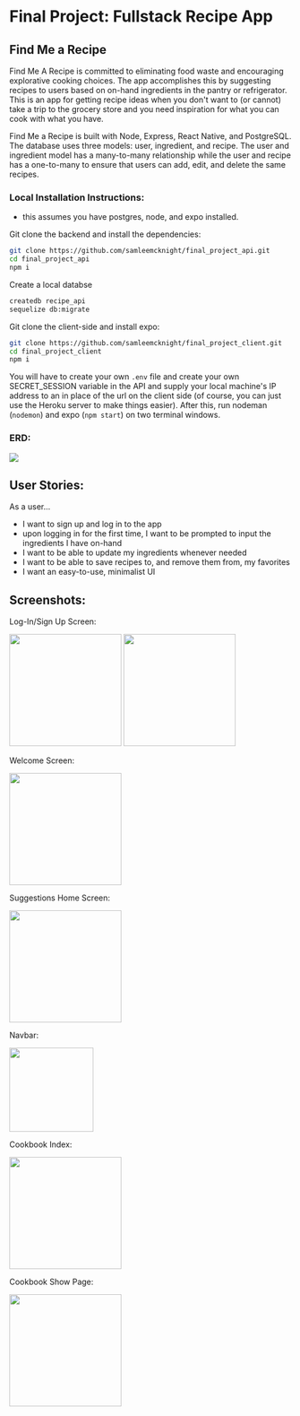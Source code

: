 # Final Project: Fullstack Recipe App

## Find Me a Recipe

Find Me A Recipe is committed to eliminating food waste and encouraging explorative cooking choices. The app accomplishes this by suggesting recipes to users based on on-hand ingredients in the pantry or refrigerator. This is an app for getting recipe ideas when you don't want to (or cannot) take a trip to the grocery store and you need inspiration for what you can cook with what you have.
 
Find Me a Recipe is built with Node, Express, React Native, and PostgreSQL. The database uses three models: user, ingredient, and recipe. The user and ingredient model has a many-to-many relationship while the user and recipe has a one-to-many to ensure that users can add, edit, and delete the same recipes.

### Local Installation Instructions:
- this assumes you have postgres, node, and expo installed. 

Git clone the backend and install the dependencies:
```bash
git clone https://github.com/samleemcknight/final_project_api.git
cd final_project_api
npm i
```
Create a local databse
```bash
createdb recipe_api
sequelize db:migrate
```
Git clone the client-side and install expo:
```bash
git clone https://github.com/samleemcknight/final_project_client.git
cd final_project_client
npm i
```

You will have to create your own ``.env`` file and create your own SECRET_SESSION variable in the API and supply your local machine's IP address to an in place of the url on the client side (of course, you can just use the Heroku server to make things easier). After this, run nodeman (``nodemon``) and expo (``npm start``) on two terminal windows.

### ERD:

<img src="./public/Recipe_ERD.png" />

## User Stories:

As a user...

- I want to sign up and log in to the app
- upon logging in for the first time, I want to be prompted to input the ingredients I have on-hand
- I want to be able to update my ingredients whenever needed
- I want to be able to save recipes to, and remove them from, my favorites
- I want an easy-to-use, minimalist UI

## Screenshots:

Log-In/Sign Up Screen:

<img src="./public/screenshots/login.png" width="200"/>
<img src="./public/screenshots/signup.png" width="200"/>

Welcome Screen:

<img src="./public/screenshots/welcome_pantry.png" width="200" />

Suggestions Home Screen:

<img src="./public/screenshots/suggested_recipes.png" width="200" />

Navbar:

<img src="./public/screenshots/hamburger_icon_navbar.png" height="150" />

Cookbook Index:

<img src="./public/screenshots/cookbook_index.png" width="200" />

Cookbook Show Page:

<img src="./public/screenshots/cookbook_show.png" width="200" />